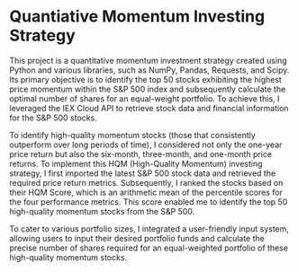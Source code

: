 # Quantiative Momentum Investing Strategy

This project is a quantitative momentum investment strategy created using Python and various libraries, such as NumPy, Pandas, Requests, and Scipy. Its primary objective is to identify the top 50 stocks exhibiting the highest price momentum within the S&P 500 index and subsequently calculate the optimal number of shares for an equal-weight portfolio. To achieve this, I leveraged the IEX Cloud API to retrieve stock data and financial information for the S&P 500 stocks.

To identify high-quality momentum stocks (those that consistently outperform over long periods of time), I considered not only the one-year price return but also the six-month, three-month, and one-month price returns. To implement this HQM (High-Quality Momentum) investing strategy, I first imported the latest S&P 500 stock data and retrieved the required price return metrics. Subsequently, I ranked the stocks based on their HQM Score, which is an arithmetic mean of the percentile scores for the four performance metrics. This score enabled me to identify the top 50 high-quality momentum stocks from the S&P 500. 

To cater to various portfolio sizes, I integrated a user-friendly input system, allowing users to input their desired portfolio funds and calculate the precise number of shares required for an equal-weighted portfolio of these high-quality momentum stocks.
